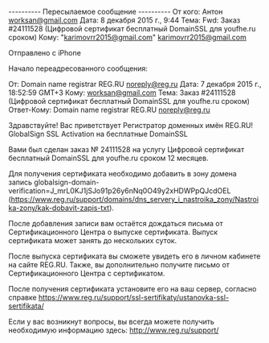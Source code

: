 ---------- Пересылаемое сообщение ----------
От кого: Антон <worksan@gmail.com>
Дата: 8 декабря 2015 г., 9:44
Тема: Fwd: Заказ #24111528 (Цифровой сертификат бесплатный DomainSSL для youfhe.ru сроком)
Кому: "karimovrr2015@gmail.com" <karimovrr2015@gmail.com>




Отправлено с iPhone

Начало переадресованного сообщения:

От: Domain name registrar REG.RU <noreply@reg.ru>
Дата: 7 декабря 2015 г., 18:52:59 GMT+3
Кому: worksan@gmail.com
Тема:     Заказ #24111528 (Цифровой сертификат бесплатный DomainSSL для youfhe.ru сроком)
Ответ-Кому: Domain name registrar REG.RU <noreply@reg.ru>

Здравствуйте!
Вас приветствует Регистратор доменных имён REG.RU!
GlobalSign SSL Activation на бесплатные DomainSSL

Вами был сделан заказ № 24111528 на услугу Цифровой сертификат бесплатный DomainSSL для youfhe.ru сроком 12 месяцев.

Для получения сертификата необходимо добавить в зону домена запись globalsign-domain-verification=J_mrL0KJ1jSJo91p26y6nNq0O49y2xHDWPpQJcdOEL (https://www.reg.ru/support/domains/dns_servery_i_nastroika_zony/Nastroika-zony/kak-dobavit-zapis-txt).

После добавления записи вам остаётся дождаться письма от Сертификационного Центра о выпуске сертификата. Выпуск сертификата может занять до нескольких суток.

После выпуска сертификата вы сможете увидеть его в личном кабинете на сайте REG.RU. Также, вы дополнительно получите письмо от Сертификационного Центра с сертификатом.

После получения сертификата установите его на ваш сервер, согласно справке https://www.reg.ru/support/ssl-sertifikaty/ustanovka-ssl-sertifikata/

Если у вас возникнут вопросы, вы всегда можете получить необходимую информацию здесь: http://www.reg.ru/support/